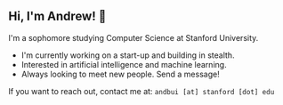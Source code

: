 ## Hi, I'm Andrew! 👋
I'm a sophomore studying Computer Science at Stanford University.

- I'm currently working on a start-up and building in stealth.
- Interested in artificial intelligence and machine learning.
- Always looking to meet new people. Send a message!

If you want to reach out, contact me at: `andbui [at] stanford [dot] edu`

<!--
**andrvw/andrvw** is a ✨ _special_ ✨ repository because its `README.md` (this file) appears on your GitHub profile.

Here are some ideas to get you started:

- 🔭 I’m currently working on ...
- 🌱 I’m currently learning ...
- 👯 I’m looking to collaborate on ...
- 🤔 I’m looking for help with ...
- 💬 Ask me about ...
- 📫 How to reach me: ...
- 😄 Pronouns: ...
- ⚡ Fun fact: ...
-->
